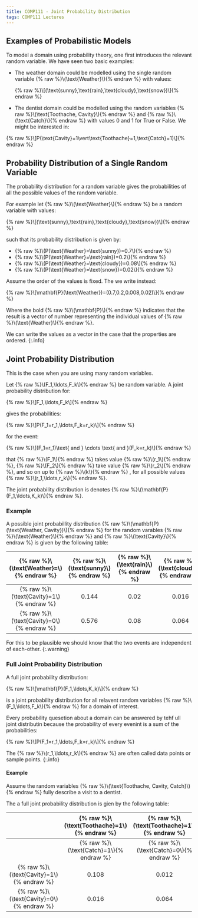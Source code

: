 ```yaml
---
title: COMP111 - Joint Probability Distribution
tags: COMP111 Lectures
---
```

## Examples of Probabilistic Models
To model a domain using probability theory, one first introduces the relevant random variable. We have seen two basic examples:

* The weather domain could be modelled using the single random variable {% raw %}\\\(\text{Weather}\\\){% endraw %} with values:

	{% raw %}\\\[(\text{sunny},\text{rain},\text{cloudy},\text{snow})\\\]{% endraw %}

* The dentist domain could be modelled using the random variables {% raw %}\\\(\text{Toothache, Cavity}\\\){% endraw %} and {% raw %}\\\(\text{Catch}\\\){% endraw %} with values 0 and 1 for True or False. We might be interested in:

{% raw %}\\\[P(\text{Cavity}=1\vert\text{Toothache}=1,\text{Catch}=1)\\\]{% endraw %}

## Probability Distribution of a Single Random Variable
The probability distribution for a random variable gives the probabilities of all the possible values of the random variable.

For example let {% raw %}\\\(\text{Weather}\\\){% endraw %} be a random variable with values:

{% raw %}\\\[(\text{sunny},\text{rain},\text{cloudy},\text{snow})\\\]{% endraw %}

such that its probability distribution is given by:

* {% raw %}\\\(P(\text{Weather}=\text{sunny})=0.7\\\){% endraw %}
* {% raw %}\\\(P(\text{Weather}=\text{rain})=0.2\\\){% endraw %}
* {% raw %}\\\(P(\text{Weather}=\text{cloudy})=0.08\\\){% endraw %}
* {% raw %}\\\(P(\text{Weather}=\text{snow})=0.02\\\){% endraw %}

Assume the order of the values is fixed. The we write instead:

{% raw %}\\\[\mathbf{P}(\text{Weather})=(0.7,0.2,0.008,0.02)\\\]{% endraw %}

Where the bold {% raw %}\\\(\mathbf{P}\\\){% endraw %} indicates that the result is a vector of number representing the individual values of {% raw %}\\\(\text{Weather}\\\){% endraw %}.

We can write the values as a vector in the case that the properties are ordered.
{:.info}

## Joint Probability Distribution
This is the case when you are using many random variables.

Let {% raw %}\\\(F_1,\ldots,F_k\\\){% endraw %} be random variable. A joint probability distribution for:

{% raw %}\\\[F_1,\ldots,F_k\\\]{% endraw %}

gives the probabilities:

{% raw %}\\\[P(F_1=r_1,\ldots,F_k=r_k)\\\]{% endraw %}

for the event:

{% raw %}\\\[(F_1=r_1)\text{ and } \cdots \text{ and }(F_k=r_k)\\\]{% endraw %}

that {% raw %}\\\(F_1\\\){% endraw %} takes value {% raw %}\\\(r_1\\\){% endraw %}, {% raw %}\\\(F_2\\\){% endraw %} take value {% raw %}\\\(r_2\\\){% endraw %}, and so on up to {% raw %}\\\(k\\\){% endraw %} , for all possible values {% raw %}\\\(r_1,\ldots,r_k\\\){% endraw %}.

The joint probability distribution is denotes {% raw %}\\\(\mathbf{P}(F_1,\ldots,K_k)\\\){% endraw %}.

### Example
A possible joint probabillity distribution {% raw %}\\\(\mathbf{P}(\text{Weather, Cavity})\\\){% endraw %} for the random varables {% raw %}\\\(\text{Weather}\\\){% endraw %} and {% raw %}\\\(\text{Cavity}\\\){% endraw %} is given by the following table:

| {% raw %}\\\(\text{Weather}=\\\){% endraw %} | {% raw %}\\\(\text{sunny}\\\){% endraw %} | {% raw %}\\\(\text{rain}\\\){% endraw %} | {% raw %}\\\(\text{cloudy}\\\){% endraw %} | {% raw %}\\\(\text{snow}\\\){% endraw %} |
| :-: |  :-: | :-: | :-: | :-: |
| {% raw %}\\\(\text{Cavity}=1\\\){% endraw %} | 0.144 | 0.02 | 0.016 | 0.02 |
| {% raw %}\\\(\text{Cavity}=0\\\){% endraw %} | 0.576 | 0.08 | 0.064 | 0.08 |

For this to be plausible we should know that the two events are independent of each-other.
{:.warning}

### Full Joint Probability Distribution

A full joint probability distribution:

{% raw %}\\\[\mathbf{P}(F_1,\ldots,K_k)\\\]{% endraw %}

is a joint probability distribution for all relavent random variables {% raw %}\\\(F_1,\ldots,F_k\\\){% endraw %} for a domain of interest.

Every probability quesetion about a domain can be answered by tehf ull joint distributin because the probability of every evenint is a sum of the probabilities:

{% raw %}\\\[P(F_1=r_1,\ldots,F_k=r_k)\\\]{% endraw %}

The {% raw %}\\\(r_1,\ldots,r_k\\\){% endraw %} are often called data points or sample points.
{:.info}

#### Example
Assume the random variables {% raw %}\\\(\text{Toothache, Cavity, Catch}\\\){% endraw %} fully describe a visit to a dentist. 

The a full joint probability distribution is gien by the following table:

| | {% raw %}\\\(\text{Toothache}=1\\\){% endraw %} | {% raw %}\\\(\text{Toothache}=1\\\){% endraw %} | {% raw %}\\\(\text{Toothache}=0\\\){% endraw %} | {% raw %}\\\(\text{Toothache}=0\\\){% endraw %} |
| :-: | :-: | :-: | :-: | :-: |
| | {% raw %}\\\(\text{Catch}=1\\\){% endraw %} |  {% raw %}\\\(\text{Catch}=0\\\){% endraw %} |  {% raw %}\\\(\text{Catch}=1\\\){% endraw %} |  {% raw %}\\\(\text{Catch}=0\\\){% endraw %} | 
| {% raw %}\\\(\text{Cavity}=1\\\){% endraw %} | 0.108 | 0.012 | 0.072 | 0.008 |
| {% raw %}\\\(\text{Cavity}=0\\\){% endraw %} | 0.016 | 0.064 | 0.144 | 0.576 |

